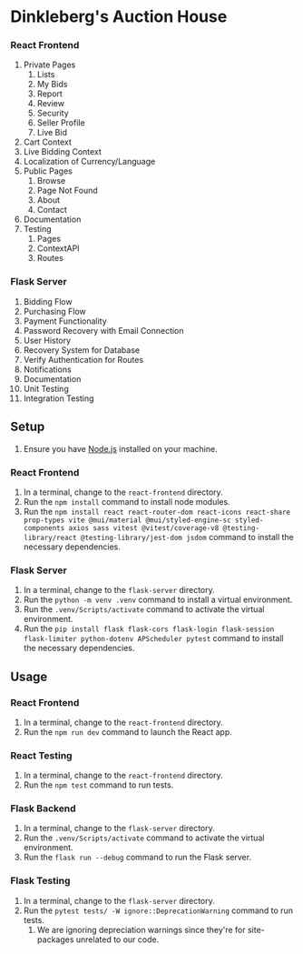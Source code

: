 # Dinkleberg's Auction House

### React Frontend
1. Private Pages
   1. Lists
   2. My Bids
   5. Report
   6. Review
   7. Security
   8. Seller Profile
   9. Live Bid
2. Cart Context
3. Live Bidding Context
4. Localization of Currency/Language
5. Public Pages
   1. Browse
   2. Page Not Found
   3. About
   4. Contact
6. Documentation
7. Testing
   1. Pages
   2. ContextAPI
   3. Routes

### Flask Server
1. Bidding Flow
2. Purchasing Flow
3. Payment Functionality
4. Password Recovery with Email Connection
5. User History
6. Recovery System for Database
7. Verify Authentication for Routes
8. Notifications
9. Documentation
10. Unit Testing
11. Integration Testing

## Setup
1. Ensure you have [Node.js](https://nodejs.org/en/download) installed on your machine.

### React Frontend
1. In a terminal, change to the `react-frontend` directory.
2. Run the `npm install` command to install node modules.
3. Run the `npm install react react-router-dom react-icons react-share prop-types vite @mui/material @mui/styled-engine-sc styled-components axios sass vitest @vitest/coverage-v8 @testing-library/react @testing-library/jest-dom jsdom` command to install the necessary dependencies.

### Flask Server
1. In a terminal, change to the `flask-server` directory.
2. Run the `python -m venv .venv` command to install a virtual environment.
3. Run the `.venv/Scripts/activate` command to activate the virtual environment.
4. Run the `pip install flask flask-cors flask-login flask-session flask-limiter python-dotenv APScheduler pytest` command to install the necessary dependencies.

## Usage

### React Frontend
1. In a terminal, change to the `react-frontend` directory.
2. Run the `npm run dev` command to launch the React app.

### React Testing
1. In a terminal, change to the `react-frontend` directory.
2. Run the `npm test` command to run tests.

### Flask Backend
1. In a terminal, change to the `flask-server` directory. 
2. Run the `.venv/Scripts/activate` command to activate the virtual environment. 
3. Run the `flask run --debug` command to run the Flask server.

### Flask Testing
1. In a terminal, change to the `flask-server` directory.
2. Run the `pytest tests/ -W ignore::DeprecationWarning` command to run tests.
   1. We are ignoring depreciation warnings since they're for site-packages unrelated to our code.
